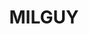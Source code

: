 ---
lastmod: '2025-04-06T06:05:20+00:00'
latitude: -29.409325
layout: suburb
longitude: 150.222662
postcode: '2399'
state: NSW
title: MILGUY
url: /nsw/milguy/
---